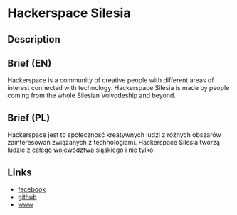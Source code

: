 Hackerspace Silesia
===================

Description
-----------


Brief (EN)
----------
Hackerspace is a community of creative people with different areas of interest connected with technology. Hackerspace Silesia is made by people coming from the whole Silesian Voivodeship and beyond.


Brief (PL)
----------
Hackerspace jest to społeczność kreatywnych ludzi z różnych obszarów zainteresowań związanych z technologiami. Hackerspace Silesia tworzą ludzie z całego województwa śląskiego i nie tylko.


Links
-----
- [facebook](https://www.facebook.com/HackerspaceSilesia)
- [github](https://github.com/hackerspace-silesia)
- [www](http://silesia.hackerspace.pl/)
